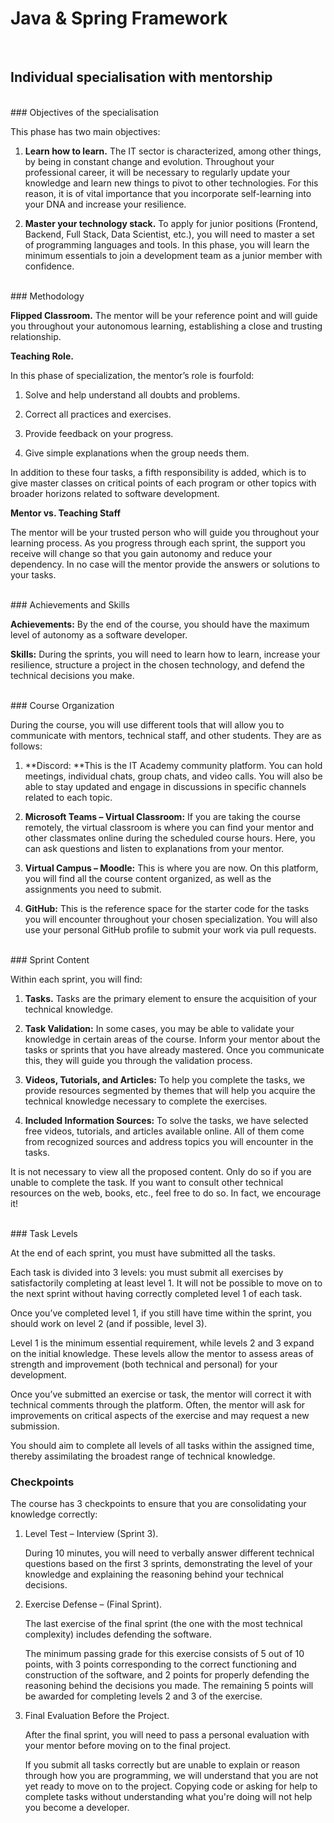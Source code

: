 # Java & Spring Framework

<br/>

## Individual specialisation with mentorship
<br/>
### Objectives of the specialisation

This phase has two main objectives:

1. **Learn how to learn.** The IT sector is characterized, among other things, by being in constant change and evolution. Throughout your professional career, it will be necessary to regularly update your knowledge and learn new things to pivot to other technologies. For this reason, it is of vital importance that you incorporate self-learning into your DNA and increase your resilience.

2. **Master your technology stack.** To apply for junior positions (Frontend, Backend, Full Stack, Data Scientist, etc.), you will need to master a set of programming languages and tools. In this phase, you will learn the minimum essentials to join a development team as a junior member with confidence.

<br/>
### Methodology

**Flipped Classroom.** The mentor will be your reference point and will guide you throughout your autonomous learning, establishing a close and trusting relationship.

**Teaching Role.**

In this phase of specialization, the mentor’s role is fourfold:

1. Solve and help understand all doubts and problems.

2. Correct all practices and exercises.

3. Provide feedback on your progress.

4. Give simple explanations when the group needs them.

In addition to these four tasks, a fifth responsibility is added, which is to give master classes on critical points of each program or other topics with broader horizons related to software development.

**Mentor vs. Teaching Staff**

The mentor will be your trusted person who will guide you throughout your learning process. As you progress through each sprint, the support you receive will change so that you gain autonomy and reduce your dependency. In no case will the mentor provide the answers or solutions to your tasks.

<br/>
### Achievements and Skills

**Achievements:** By the end of the course, you should have the maximum level of autonomy as a software developer.

**Skills:** During the sprints, you will need to learn how to learn, increase your resilience, structure a project in the chosen technology, and defend the technical decisions you make.

<br/>
### Course Organization

During the course, you will use different tools that will allow you to communicate with mentors, technical staff, and other students. They are as follows:

1. **Discord: **This is the IT Academy community platform. You can hold meetings, individual chats, group chats, and video calls. You will also be able to stay updated and engage in discussions in specific channels related to each topic.

2. **Microsoft Teams – Virtual Classroom:** If you are taking the course remotely, the virtual classroom is where you can find your mentor and other classmates online during the scheduled course hours. Here, you can ask questions and listen to explanations from your mentor.

3. **Virtual Campus – Moodle:** This is where you are now. On this platform, you will find all the course content organized, as well as the assignments you need to submit.

4. **GitHub:** This is the reference space for the starter code for the tasks you will encounter throughout your chosen specialization. You will also use your personal GitHub profile to submit your work via pull requests.


<br/>
### Sprint Content

Within each sprint, you will find:

1. **Tasks.** Tasks are the primary element to ensure the acquisition of your technical knowledge.

2. **Task Validation:** In some cases, you may be able to validate your knowledge in certain areas of the course. Inform your mentor about the tasks or sprints that you have already mastered. Once you communicate this, they will guide you through the validation process.

3. **Videos, Tutorials, and Articles:** To help you complete the tasks, we provide resources segmented by themes that will help you acquire the technical knowledge necessary to complete the exercises.

4. **Included Information Sources:** To solve the tasks, we have selected free videos, tutorials, and articles available online. All of them come from recognized sources and address topics you will encounter in the tasks.

It is not necessary to view all the proposed content. Only do so if you are unable to complete the task. If you want to consult other technical resources on the web, books, etc., feel free to do so. In fact, we encourage it!

<br/>
### Task Levels

At the end of each sprint, you must have submitted all the tasks.

Each task is divided into 3 levels: you must submit all exercises by satisfactorily completing at least level 1. It will not be possible to move on to the next sprint without having correctly completed level 1 of each task.

Once you’ve completed level 1, if you still have time within the sprint, you should work on level 2 (and if possible, level 3).

Level 1 is the minimum essential requirement, while levels 2 and 3 expand on the initial knowledge. These levels allow the mentor to assess areas of strength and improvement (both technical and personal) for your development.

Once you’ve submitted an exercise or task, the mentor will correct it with technical comments through the platform. Often, the mentor will ask for improvements on critical aspects of the exercise and may request a new submission.

You should aim to complete all levels of all tasks within the assigned time, thereby assimilating the broadest range of technical knowledge.

### Checkpoints

The course has 3 checkpoints to ensure that you are consolidating your knowledge correctly:

1. Level Test – Interview (Sprint 3).

    During 10 minutes, you will need to verbally answer different technical questions based on the first 3 sprints, demonstrating the level of your knowledge and explaining the reasoning behind your technical decisions.

2. Exercise Defense – (Final Sprint).

    The last exercise of the final sprint (the one with the most technical complexity) includes defending the software.

    The minimum passing grade for this exercise consists of 5 out of 10 points, with 3 points corresponding to the correct functioning and construction of the software, and 2 points for properly defending the reasoning behind the decisions you made. The remaining 5 points will be awarded for completing levels 2 and 3 of the exercise.

3. Final Evaluation Before the Project.

    After the final sprint, you will need to pass a personal evaluation with your mentor before moving on to the final project.

    If you submit all tasks correctly but are unable to explain or reason through how you are programming, we will understand that you are not yet ready to move on to the project. Copying code or asking for help to complete tasks without understanding what you're doing will not help you become a developer.